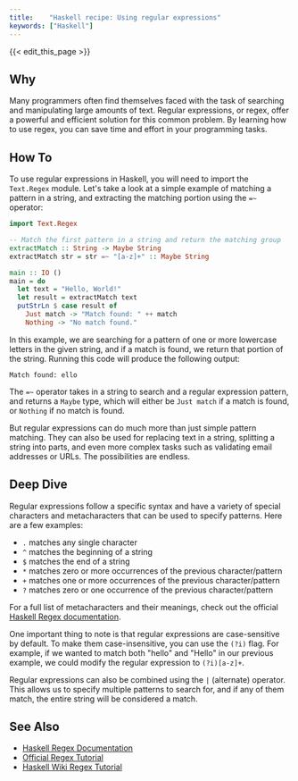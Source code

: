 ```yaml
---
title:    "Haskell recipe: Using regular expressions"
keywords: ["Haskell"]
---
```


{{< edit_this_page >}}

## Why

Many programmers often find themselves faced with the task of searching and manipulating large amounts of text. Regular expressions, or regex, offer a powerful and efficient solution for this common problem. By learning how to use regex, you can save time and effort in your programming tasks.

## How To

To use regular expressions in Haskell, you will need to import the `Text.Regex` module. Let's take a look at a simple example of matching a pattern in a string, and extracting the matching portion using the `=~` operator:

```Haskell
import Text.Regex

-- Match the first pattern in a string and return the matching group
extractMatch :: String -> Maybe String
extractMatch str = str =~ "[a-z]+" :: Maybe String

main :: IO ()
main = do
  let text = "Hello, World!"
  let result = extractMatch text
  putStrLn $ case result of
    Just match -> "Match found: " ++ match
    Nothing -> "No match found."
```

In this example, we are searching for a pattern of one or more lowercase letters in the given string, and if a match is found, we return that portion of the string. Running this code will produce the following output:

```
Match found: ello
```

The `=~` operator takes in a string to search and a regular expression pattern, and returns a `Maybe` type, which will either be `Just match` if a match is found, or `Nothing` if no match is found.

But regular expressions can do much more than just simple pattern matching. They can also be used for replacing text in a string, splitting a string into parts, and even more complex tasks such as validating email addresses or URLs. The possibilities are endless.

## Deep Dive

Regular expressions follow a specific syntax and have a variety of special characters and metacharacters that can be used to specify patterns. Here are a few examples:

- `.` matches any single character
- `^` matches the beginning of a string
- `$` matches the end of a string
- `*` matches zero or more occurrences of the previous character/pattern
- `+` matches one or more occurrences of the previous character/pattern
- `?` matches zero or one occurrence of the previous character/pattern

For a full list of metacharacters and their meanings, check out the official [Haskell Regex documentation](https://hackage.haskell.org/package/regex-base-0.93.2/docs/Text-Regex.html).

One important thing to note is that regular expressions are case-sensitive by default. To make them case-insensitive, you can use the `(?i)` flag. For example, if we wanted to match both "hello" and "Hello" in our previous example, we could modify the regular expression to `(?i)[a-z]+`.

Regular expressions can also be combined using the `|` (alternate) operator. This allows us to specify multiple patterns to search for, and if any of them match, the entire string will be considered a match.

## See Also

- [Haskell Regex Documentation](https://hackage.haskell.org/package/regex-base-0.93.2/docs/Text-Regex.html)
- [Official Regex Tutorial](https://www.regular-expressions.info/tutorial.html)
- [Haskell Wiki Regex Tutorial](https://wiki.haskell.org/Regular_expressions)